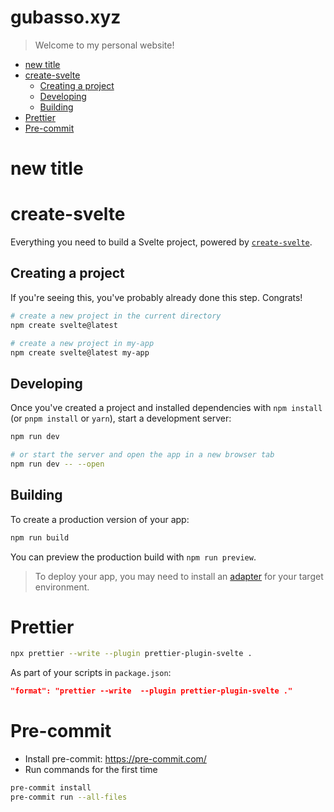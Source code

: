 # gubasso.xyz

> Welcome to my personal website!

<!-- toc -->

- [new title](#new-title)
- [create-svelte](#create-svelte)
  - [Creating a project](#creating-a-project)
  - [Developing](#developing)
  - [Building](#building)
- [Prettier](#prettier)
- [Pre-commit](#pre-commit)

<!-- tocstop -->

# new title

# create-svelte

Everything you need to build a Svelte project, powered by [`create-svelte`](https://github.com/sveltejs/kit/tree/master/packages/create-svelte).

## Creating a project

If you're seeing this, you've probably already done this step. Congrats!

```bash
# create a new project in the current directory
npm create svelte@latest

# create a new project in my-app
npm create svelte@latest my-app
```

## Developing

Once you've created a project and installed dependencies with `npm install` (or `pnpm install` or `yarn`), start a development server:

```bash
npm run dev

# or start the server and open the app in a new browser tab
npm run dev -- --open
```

## Building

To create a production version of your app:

```bash
npm run build
```

You can preview the production build with `npm run preview`.

> To deploy your app, you may need to install an [adapter](https://kit.svelte.dev/docs/adapters) for your target environment.

# Prettier

```sh
npx prettier --write --plugin prettier-plugin-svelte .
```

As part of your scripts in `package.json`:

```json
"format": "prettier --write  --plugin prettier-plugin-svelte ."
```

# Pre-commit

- Install pre-commit: https://pre-commit.com/
- Run commands for the first time

```sh
pre-commit install
pre-commit run --all-files
```
